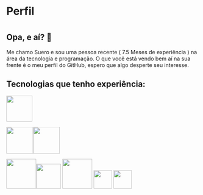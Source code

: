 # Perfil

#

## Opa, e aí? 👋

Me chamo Suero e sou uma pessoa recente ( 7.5 Meses de experiência ) na área da tecnologia e programação.
O que você está vendo bem aí na sua frente é o meu perfil do GitHub, espero que algo desperte seu interesse.


## Tecnologias que tenho experiência:

<img src="https://raw.githubusercontent.com/yurijserrano/Github-Profile-Readme-Logos/f994c418a134b58c4aec11152f6a4a33fa89da26/programming%20languages/python.svg" width="68">

<img src="https://raw.githubusercontent.com/yurijserrano/Github-Profile-Readme-Logos/f994c418a134b58c4aec11152f6a4a33fa89da26/others/html.svg" width="70"><img src="https://raw.githubusercontent.com/yurijserrano/Github-Profile-Readme-Logos/f994c418a134b58c4aec11152f6a4a33fa89da26/others/css.svg" width="70">

<img src="https://raw.githubusercontent.com/yurijserrano/Github-Profile-Readme-Logos/f994c418a134b58c4aec11152f6a4a33fa89da26/programming%20languages/javascript.svg" width="78"><img src="https://upload.wikimedia.org/wikipedia/commons/thumb/f/f9/Antu_mongodb.svg/512px-Antu_mongodb.svg.png" width="65"> <img src="v" width="78"> <img src="https://raw.githubusercontent.com/yurijserrano/Github-Profile-Readme-Logos/f994c418a134b58c4aec11152f6a4a33fa89da26/frameworks/react.svg" width="48"> <img src="https://w7.pngwing.com/pngs/322/725/png-transparent-node-js-javascript-npm-express-js-sharp-miscellaneous-angle-text.png" width="48"> 
